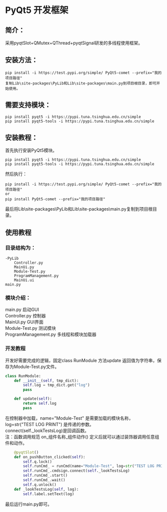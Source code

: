 # PyQt5 开发框架

## 简介：

采用pyqtSlot+QMutex+QThread+pyqtSignal研发的多线程使用框架。

## 安装方法：
```shell script
pip install -i https://test.pypi.org/simple/ PyQt5-comet --prefix="我的项目路径"
复制Lib\site-packages\PyLib和Lib\site-packages\main.py到项目根目录，即可开始使用。
```

## 需要支持模块：
```shell script
pip install pyqt5 -i https://pypi.tuna.tsinghua.edu.cn/simple
pip install pyqt5-tools -i https://pypi.tuna.tsinghua.edu.cn/simple
```

## 安装教程：

首先执行安装PyQt5模块。
```shell script
pip install pyqt5 -i https://pypi.tuna.tsinghua.edu.cn/simple
pip install pyqt5-tools -i https://pypi.tuna.tsinghua.edu.cn/simple
```

然后执行：
```shell script
pip install -i https://test.pypi.org/simple/ PyQt5-comet --prefix="我的项目路径"
or
pip install PyQt5-comet --prefix="我的项目路径"
```

最后将Lib\site-packages\PyLib和Lib\site-packages\main.py复制到项目根目录。

## 使用教程

### 目录结构为：
```
-PyLib
    Controller.py
    MainUi.py
    Module-Test.py
    ProgramManagement.py
    MainUi.ui
main.py
```

### 模块介绍：
main.py 启动GUI <br>
Controller.py 控制器<br>
MainUi.py GUI界面<br>
Module-Test.py 测试模块<br>
ProgramManagement.py 多线程和模块加载器<br>

### 开发教程

开发好需要完成的逻辑，固定class RunModule 方法update 返回值为字符串，保存为Module-Test.py文件。

```python
class RunModule:
    def __init__(self, tmp_dict):
        self.log = tmp_dict.get("log")
        pass

    def update(self):
        return self.log
        pass
```

在控制器中加载，name="Module-Test" 是需要加载的模块名称，log=str("TEST LOG PRINT") 是传递的参数。<br>
connect(self._lookTestsLog)是回调函数。<br>
注：函数调用规范 on_组件名称_组件动作() 定义后就可以通过装饰器调用任意组件和动作。

```python
    @pyqtSlot()
    def on_pushButton_clicked(self):
        self.q.lock()
        self.runCmd_ = runCmd(name="Module-Test", log=str("TEST LOG PRINT"))
        self.runCmd_.cmdsign.connect(self._lookTestsLog)
        self.runCmd_.start()
        self.runCmd_.wait()
        self.q.unlock()
    def _lookTestsLog(self, log):
        self.label.setText(log)
```

最后运行main.py即可。
